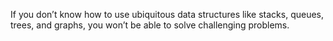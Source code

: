 If you don’t know how to use ubiquitous data structures like stacks, queues, trees, and graphs, you won’t be able to solve challenging problems.